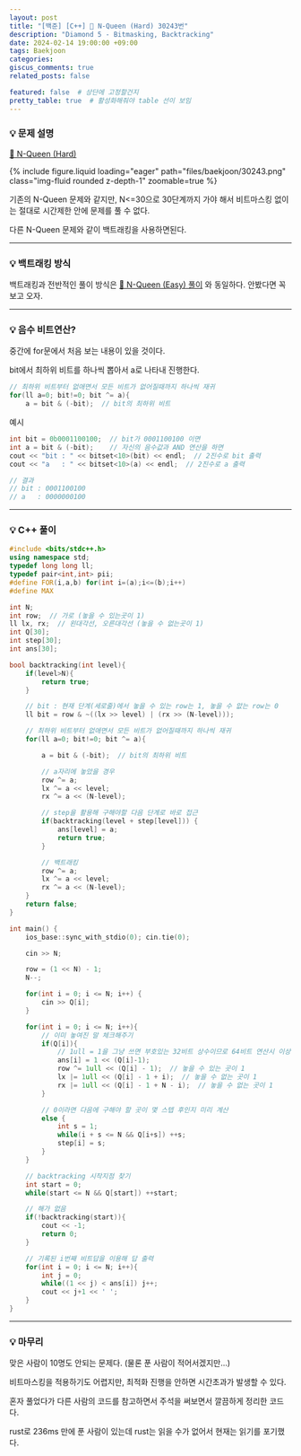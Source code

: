 ```yaml
---
layout: post
title: "[백준] [C++] 🧩 N-Queen (Hard) 30243번"
description: "Diamond 5 - Bitmasking, Backtracking"
date: 2024-02-14 19:00:00 +09:00
tags: Baekjoon
categories: 
giscus_comments: true
related_posts: false

featured: false  # 상단에 고정할건지
pretty_table: true  # 활성화해줘야 table 선이 보임
---
```



### 💡 문제 설명

[🧩 N-Queen (Hard)](https://www.acmicpc.net/problem/30243)

{% include figure.liquid loading="eager" path="files/baekjoon/30243.png" class="img-fluid rounded z-depth-1" zoomable=true %}

기존의 N-Queen 문제와 같지만, N<=30으로 30단계까지 가야 해서 비트마스킹 없이는 절대로 시간제한 안에 문제를 풀 수 없다.

다른 N-Queen 문제와 같이 백트래킹을 사용하면된다.



---

### 💡 백트래킹 방식


백트래킹과 전반적인 풀이 방식은 [🧩 N-Queen (Easy) 풀이](/ps/N-Queen-Easy/) 와 동일하다. 안봤다면 꼭 보고 오자.

---

### 💡 음수 비트연산?



중간에 for문에서 처음 보는 내용이 있을 것이다.

bit에서 최하위 비트를 하나씩 뽑아서 a로 나타내 진행한다.

```c++
// 최하위 비트부터 없애면서 모든 비트가 없어질때까지 하나씩 재귀
for(ll a=0; bit!=0; bit ^= a){
    a = bit & (-bit);  // bit의 최하위 비트
```

예시

```c++
int bit = 0b0001100100;  // bit가 0001100100 이면
int a = bit & (-bit);    // 자신의 음수값과 AND 연산을 하면
cout << "bit : " << bitset<10>(bit) << endl;  // 2진수로 bit 출력
cout << "a   : " << bitset<10>(a) << endl;  // 2진수로 a 출력

// 결과
// bit : 0001100100
// a   : 0000000100
```



---

### 💡 C++ 풀이



```c++
#include <bits/stdc++.h>
using namespace std;
typedef long long ll;
typedef pair<int,int> pii;
#define FOR(i,a,b) for(int i=(a);i<=(b);i++)
#define MAX

int N;
int row;  // 가로 (놓을 수 있는곳이 1)
ll lx, rx;  // 왼대각선, 오른대각선 (놓을 수 없는곳이 1)
int Q[30];
int step[30];
int ans[30];

bool backtracking(int level){
    if(level>N){
        return true;
    }

    // bit : 현재 단계(세로줄)에서 놓을 수 있는 row는 1, 놓을 수 앖는 row는 0
    ll bit = row & ~((lx >> level) | (rx >> (N-level)));

    // 최하위 비트부터 없애면서 모든 비트가 없어질때까지 하나씩 재귀
    for(ll a=0; bit!=0; bit ^= a){

        a = bit & (-bit);  // bit의 최하위 비트

        // a자리에 놓았을 경우
        row ^= a;
        lx ^= a << level;
        rx ^= a << (N-level);

        // step을 활용해 구해야할 다음 단계로 바로 접근
        if(backtracking(level + step[level])) {
            ans[level] = a;
            return true;
        }

        // 백트래킹
        row ^= a;
        lx ^= a << level; 
        rx ^= a << (N-level);
    } 
    return false;
}

int main() {
    ios_base::sync_with_stdio(0); cin.tie(0);

    cin >> N;

    row = (1 << N) - 1;
    N--;

    for(int i = 0; i <= N; i++) {
        cin >> Q[i];
    }

    for(int i = 0; i <= N; i++){
        // 이미 놓여진 말 체크해주기
        if(Q[i]){
            // 1ull = 1을 그냥 쓰면 부호있는 32비트 상수이므로 64비트 연산시 이상한 값이 나올 수 있다.
            ans[i] = 1 << (Q[i]-1);
            row ^= 1ull << (Q[i] - 1);  // 놓을 수 있는 곳이 1
            lx |= 1ull << (Q[i] - 1 + i);  // 놓을 수 없는 곳이 1
            rx |= 1ull << (Q[i] - 1 + N - i);  // 놓을 수 없는 곳이 1
        }

        // 0이라면 다음에 구해야 할 곳이 몇 스텝 후인지 미리 계산
        else {
            int s = 1;
            while(i + s <= N && Q[i+s]) ++s;
            step[i] = s;
        }
    }

    // backtracking 시작지점 찾기
    int start = 0;
    while(start <= N && Q[start]) ++start;

    // 해가 없음
    if(!backtracking(start)){
        cout << -1; 
        return 0;
    }

    // 기록된 i번째 비트답을 이용해 답 출력
    for(int i = 0; i <= N; i++){
        int j = 0;
        while((1 << j) < ans[i]) j++;
        cout << j+1 << ' ';
    }
}
```

---

### 💡 마무리 



맞은 사람이 10명도 안되는 문제다. (물론 푼 사람이 적어서겠지만...)

비트마스킹을 적용하기도 어렵지만, 최적화 진행을 안하면 시간초과가 발생할 수 있다.

혼자 풀었다가 다른 사람의 코드를 참고하면서 주석을 써보면서 깔끔하게 정리한 코드다.



rust로 236ms 만에 푼 사람이 있는데 rust는 읽을 수가 없어서 현재는 읽기를 포기했다.

